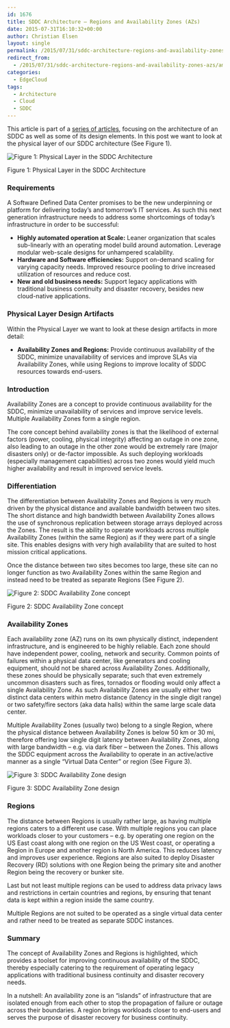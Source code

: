 ```yaml
---
id: 1676
title: SDDC Architecture – Regions and Availability Zones (AZs)
date: 2015-07-31T16:10:32+00:00
author: Christian Elsen
layout: single
permalink: /2015/07/31/sddc-architecture-regions-and-availability-zones-azs/
redirect_from: 
  - /2015/07/31/sddc-architecture-regions-and-availability-zones-azs/amp/
categories:
  - EdgeCloud
tags:
  - Architecture
  - Cloud
  - SDDC
---
```

This article is part of a [series of articles](https://www.edge-cloud.net/2015/02/20/sddc-architecture-introduction/ "Software Defined Data Center (SDDC) Architecture – Introduction"), focusing on the architecture of an SDDC as well as some of its design elements. In this post we want to look at the physical layer of our SDDC architecture (See Figure 1).

<div id="attachment_1502" style="width: 610px" class="wp-caption aligncenter">
  <img class="size-full wp-image-1502" src="/content/uploads/2015/02/SDDC_Layers1.png" alt="Figure 1: Physical Layer in the SDDC Architecture" width="600" height="192" srcset="/content/uploads/2015/02/SDDC_Layers1.png 600w, /content/uploads/2015/02/SDDC_Layers1-360x115.png 360w" sizes="(max-width: 600px) 100vw, 600px" />

  <p class="wp-caption-text">
    Figure 1: Physical Layer in the SDDC Architecture
  </p>
</div>

### Requirements

A Software Defined Data Center promises to be the new underpinning or platform for delivering today’s and tomorrow’s IT services. As such this next generation infrastructure needs to address some shortcomings of today’s infrastructure in order to be successful:

  * **Highly automated operation at Scale:** Leaner organization that scales sub-linearly with an operating model build around automation. Leverage modular web-scale designs for unhampered scalability.
  * **Hardware and Software efficiencies:** Support on-demand scaling for varying capacity needs. Improved resource pooling to drive increased utilization of resources and reduce cost.
  * **New and old business needs:** Support legacy applications with traditional business continuity and disaster recovery, besides new cloud-native applications.

### Physical Layer Design Artifacts

Within the Physical Layer we want to look at these design artifacts in more detail:

  * **Availability Zones and Regions:** Provide continuous availability of the SDDC, minimize unavailability of services and improve SLAs via Availability Zones, while using Regions to improve locality of SDDC resources towards end-users.

### Introduction

Availability Zones are a concept to provide continuous availability for the SDDC, minimize unavailability of services and improve service levels. Multiple Availability Zones form a single region.

The core concept behind availability zones is that the likelihood of external factors (power, cooling, physical integrity) affecting an outage in one zone, also leading to an outage in the other zone would be extremely rare (major disasters only) or de-factor impossible. As such deploying workloads (especially management capabilities) across two zones would yield much higher availability and result in improved service levels.

### Differentiation

The differentiation between Availability Zones and Regions is very much driven by the physical distance and available bandwidth between two sites. The short distance and high bandwidth between Availability Zones allows the use of synchronous replication between storage arrays deployed across the Zones. The result is the ability to operate workloads across multiple Availability Zones (within the same Region) as if they were part of a single site. This enables designs with very high availability that are suited to host mission critical applications.

Once the distance between two sites becomes too large, these site can no longer function as two Availability Zones within the same Region and instead need to be treated as separate Regions (See Figure 2).

<div id="attachment_1503" style="width: 610px" class="wp-caption aligncenter">
  <img class="size-full wp-image-1503" src="/content/uploads/2015/02/VMWare_Availability_Zone_Map.png" alt="Figure 2: SDDC Availability Zone concept" width="600" height="457" srcset="/content/uploads/2015/02/VMWare_Availability_Zone_Map.png 600w, /content/uploads/2015/02/VMWare_Availability_Zone_Map-360x274.png 360w" sizes="(max-width: 600px) 100vw, 600px" />

  <p class="wp-caption-text">
    Figure 2: SDDC Availability Zone concept
  </p>
</div>

### Availability Zones

Each availability zone (AZ) runs on its own physically distinct, independent infrastructure, and is engineered to be highly reliable. Each zone should have independent power, cooling, network and security. Common points of failures within a physical data center, like generators and cooling equipment, should not be shared across Availability Zones. Additionally, these zones should be physically separate; such that even extremely uncommon disasters such as fires, tornados or flooding would only affect a single Availability Zone. As such Availability Zones are usually either two distinct data centers within metro distance (latency in the single digit range) or two safety/fire sectors (aka data halls) within the same large scale data center.

Multiple Availability Zones (usually two) belong to a single Region, where the physical distance between Availability Zones is below 50 km or 30 mi, therefore offering low single digit latency between Availability Zones, along with large bandwidth &#8211; e.g. via dark fiber &#8211; between the Zones. This allows the SDDC equipment across the Availability to operate in an active/active manner as a single &#8220;Virtual Data Center&#8221; or region (See Figure 3).

<div id="attachment_1617" style="width: 610px" class="wp-caption aligncenter">
  <img src="/content/uploads/2015/03/VMWare_Availability_Zone.png" alt="Figure 3: SDDC Availability Zone design" width="600" height="405" class="size-full wp-image-1617" srcset="/content/uploads/2015/03/VMWare_Availability_Zone.png 600w, /content/uploads/2015/03/VMWare_Availability_Zone-360x243.png 360w" sizes="(max-width: 600px) 100vw, 600px" />

  <p class="wp-caption-text">
    Figure 3: SDDC Availability Zone design
  </p>
</div>

### Regions

The distance between Regions is usually rather large, as having multiple regions caters to a different use case. With multiple regions you can place workloads closer to your customers &#8211; e.g. by operating one region on the US East coast along with one region on the US West coast, or operating a Region in Europe and another region is North America. This reduces latency and improves user experience. Regions are also suited to deploy Disaster Recovery (RD) solutions with one Region being the primary site and another Region being the recovery or bunker site.

Last but not least multiple regions can be used to address data privacy laws and restrictions in certain countries and regions, by ensuring that tenant data is kept within a region inside the same country.

Multiple Regions are not suited to be operated as a single virtual data center and rather need to be treated as separate SDDC instances.

### Summary

The concept of Availability Zones and Regions is highlighted, which provides a toolset for improving continuous availability of the SDDC, thereby especially catering to the requirement of operating legacy applications with traditional business continuity and disaster recovery needs.

In a nutshell: An availability zone is an &#8220;islands&#8221; of infrastructure that are isolated enough from each other to stop the propagation of failure or outage across their boundaries. A region brings workloads closer to end-users and serves the purpose of disaster recovery for business continuity.

